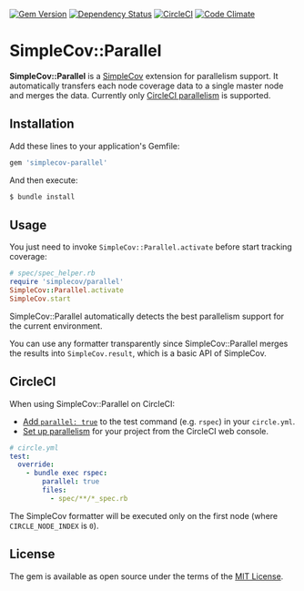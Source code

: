 [![Gem Version](http://img.shields.io/gem/v/simplecov-parallel.svg?style=flat)](http://badge.fury.io/rb/simplecov-parallel)
[![Dependency Status](http://img.shields.io/gemnasium/increments/simplecov-parallel.svg?style=flat)](https://gemnasium.com/increments/simplecov-parallel)
[![CircleCI](https://circleci.com/gh/increments/simplecov-parallel.svg?style=shield)](https://circleci.com/gh/increments/simplecov-parallel)
[![Code Climate](https://img.shields.io/codeclimate/github/increments/simplecov-parallel.svg?style=flat)](https://codeclimate.com/github/increments/simplecov-parallel)

# SimpleCov::Parallel

**SimpleCov::Parallel** is a [SimpleCov](https://github.com/colszowka/simplecov) extension for parallelism support.
It automatically transfers each node coverage data to a single master node and merges the data.
Currently only [CircleCI parallelism](https://circleci.com/docs/parallelism/) is supported.

## Installation

Add these lines to your application's Gemfile:

```ruby
gem 'simplecov-parallel'
```

And then execute:

```bash
$ bundle install
```

## Usage

You just need to invoke `SimpleCov::Parallel.activate` before start tracking coverage:

```ruby
# spec/spec_helper.rb
require 'simplecov/parallel'
SimpleCov::Parallel.activate
SimpleCov.start
```

SimpleCov::Parallel automatically detects the best parallelism support for the current environment.

You can use any formatter transparently
since SimpleCov::Parallel merges the results into `SimpleCov.result`,
which is a basic API of SimpleCov.

## CircleCI

When using SimpleCov::Parallel on CircleCI:

* [Add `parallel: true`](https://circleci.com/docs/parallel-manual-setup/)
  to the test command (e.g. `rspec`) in your `circle.yml`.
* [Set up parallelism](https://circleci.com/docs/setting-up-parallelism/)
  for your project from the CircleCI web console.

```yaml
# circle.yml
test:
  override:
    - bundle exec rspec:
        parallel: true
        files:
          - spec/**/*_spec.rb
```

The SimpleCov formatter will be executed only on the first node (where `CIRCLE_NODE_INDEX` is `0`).

## License

The gem is available as open source under the terms of the [MIT License](http://opensource.org/licenses/MIT).

